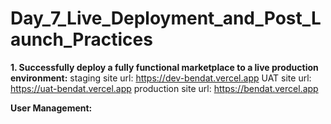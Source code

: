 # Day_7_Live_Deployment_and_Post_Launch_Practices

**1. Successfully deploy a fully functional marketplace to a live production environment:**
staging site url: https://dev-bendat.vercel.app
UAT site url: https://uat-bendat.vercel.app
production site url: https://bendat.vercel.app

**User Management:**
